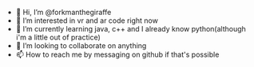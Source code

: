 - 👋 Hi, I’m @forkmanthegiraffe
- 👀 I’m interested in vr and ar code right now
- 🌱 I’m currently learning java, c++ and I already know python(although i'm a little out of practice)
- 💞️ I’m looking to collaborate on anything
- 📫 How to reach me by messaging on github if that's possible

<!---
forkmanthegiraffe/forkmanthegiraffe is a ✨ special ✨ repository because its `README.md` (this file) appears on your GitHub profile.
You can click the Preview link to take a look at your changes.
--->
